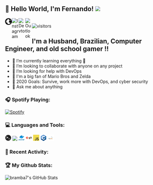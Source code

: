 ## 👋 Hello World, I'm Fernando! <img src="https://github.com/TheDudeThatCode/TheDudeThatCode/blob/master/Assets/Earth.gif" width="24px">



<a target="_blank" href="https://www.fbmello.com/"><img align="left" alt="WebPage" width="22px" src="https://raw.githubusercontent.com/iconic/open-iconic/master/svg/globe.svg" /></a>
<a target="_blank" href="https://www.instagram.com/bramba7/"><img align="left" alt="Instagram" width="22px" src="https://cdn.jsdelivr.net/npm/simple-icons@v3/icons/instagram.svg" /></a>
<a target="_blank" href="https://dev.to/bramba7/"><img align="left" alt="Devto" width="22px" src="https://cdn.jsdelivr.net/npm/simple-icons@v3/icons/dev-dot-to.svg" /></a>
<a target="_blank" href="mailto:bramba@outlook.com"><img align="left" alt="Outlook" width="22px" src="https://cdn.jsdelivr.net/npm/simple-icons@3.11.0/icons/microsoftoutlook.svg"/></a>
</br>
![visitors](https://visitor-badge.laobi.icu/badge?page_id=bramba7.bramba7)



## I'm a Husband, Brazilian, Computer Engineer, and old school gamer !!

- 🌱 I’m currently learning everything 🤣
- 👯 I’m looking to collaborate with anyone on any project
- 🤔 I’m looking for help with DevOps
- 👾 I'm a big fan of Mario Bros and Zelda
- 🥅 2020 Goals: Survive, work more with DevOps, and cyber security
- 💬 Ask me about anything 



### 🎧 Spotify Playing: 

[![Spotify](https://novatorem-delta-roan.vercel.app/api/spotify)](https://open.spotify.com/user/ec2fad88341944d2a0cd0f75e844cc91)


### 💻 Languages and Tools:

<code><img height="20" src="https://raw.githubusercontent.com/github/explore/80688e429a7d4ef2fca1e82350fe8e3517d3494d/topics/terminal/terminal.png"></code>
<code><img height="20" src="https://raw.githubusercontent.com/github/explore/80688e429a7d4ef2fca1e82350fe8e3517d3494d/topics/mac/mac.png"></code>
<code><img height="20" src="https://raw.githubusercontent.com/github/explore/80688e429a7d4ef2fca1e82350fe8e3517d3494d/topics/docker/docker.png"></code>
<code><img height="20" src="https://raw.githubusercontent.com/github/explore/80688e429a7d4ef2fca1e82350fe8e3517d3494d/topics/git/git.png"></code>
<code><img height="20" src="https://raw.githubusercontent.com/github/explore/80688e429a7d4ef2fca1e82350fe8e3517d3494d/topics/javascript/javascript.png"></code>
<code><img height="20" src="https://raw.githubusercontent.com/github/explore/80688e429a7d4ef2fca1e82350fe8e3517d3494d/topics/cpp/cpp.png"></code>
<code><img height="20" src="https://raw.githubusercontent.com/github/explore/80688e429a7d4ef2fca1e82350fe8e3517d3494d/topics/mysql/mysql.png"></code>



### 📃  Recent Activity:

<!--START_SECTION:activity-->

<!--END_SECTION:activity-->


### 🏆 My Github Stats:

<img align="left" alt="bramba7's GitHub Stats" src="https://github-readme-stats.codestackr.vercel.app/api?username=bramba7&show_icons=true&hide_border=true" />

